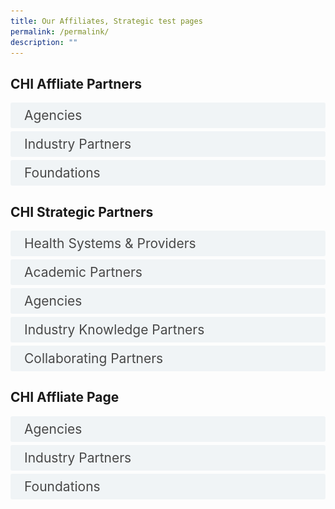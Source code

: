 ```yaml
---
title: Our Affiliates, Strategic test pages
permalink: /permalink/
description: ""
---
```

<style>
.button {
	background-color: white;
  cursor: pointer;
  padding: 5px 5px 5px 5px;
  width: 100%;
  border: none;
  text-align: left;
  outline: none;
  font-size: 20px;
  transition: 0.4s;
}

.active, .button:hover {
  background-color: #ccc; 
}

.panel {
  padding: 0 18px;
  display: none;
  background-color: white;
  overflow: hidden;
}
</style>

<style>

input {
	display: none;
}
label {
	display: block;
	padding: 8px 22px;
	margin: 0 0 5px 0;
	cursor: pointor;
	background: #F0F4F6;
	border-radius: 3px;
	width=100%;
	color: #484848;
	transition: ease .5s;
	font-size: 1.5em;
}

label:hover {
	background: #BD2D37;
	color: #FFF;
}

.accordion-content {
	/* background: #E2E5F6; */
	padding: 10px 0px 30px 30px;
	/* border: 1px solid #484848; */
	margin: 0 0 1px 0;
	border-radius: 3px;
}

input + label + .accordion-content {
	display: none;
}

input:checked + label + .accordion-content {
	display: none;
}

input:checked + label + .accordion-content {
	display: block;
}

</style>
<!-- End of accordion -->

<div class="container">



<h2 id="our-main-plans">CHI Affliate Partners</h2>
<div>
		<input id="title1" type="checkbox"><label for="title1">Agencies</label>
<div class="accordion-content">
<table class="table">
  <thead bgcolor="white">
    <tr>
      <th scope="col"><a href="https://www.alpshealthcare.com.sg/"><button class="button button1"><img alt="CHI" style="width:150px; height:180px; padding-top:8%;" src="/images/Logos/Affliates/alpsalps.svg"></button></a><br> </th>
      <th scope="col"><a href="https://www.gov.uk/world/organisations/british-high-commission-singapore"><button class="button button1"><img alt="CHI" style="width:150px; height:180px; padding-top:8%;" src="/images/Logos/Affliates/british%20high%20commisiom.svg"></button></a><br></th>
      <th scope="col"><a href="https://edbi.com/"><button class="button button1"><img alt="CHI" style="width:150px; height:180px; padding-top:8%;" src="/images/Logos/Affliates/edbiedbi.svg"></button></a><br></th>
    </tr>
  </thead>
  <tbody>
    <tr>
      <td scope="row"><a href="https://finlandabroad.fi/web/sgp/mission/-/asset_publisher/dqNr4C30tdPU/contactInfoOrganization/id/121688"><button class="button button1"><img alt="CHI" style="width:150px; height:180px; padding-top:8%;" src="/images/Logos/Affliates/finland.svg"></button></a><br>
      </td><td><a href="https://www.sg.emb-japan.go.jp/itprtop_en/index.html"><button class="button button1"><img alt="CHI" style="width:150px; height:180px; padding-top:8%;" src="/images/CHI%20Logo.png"></button></a><br></td>
      <td><a href="https://www.enterprise-ireland.com/en/"><button class="button button1"><img alt="CHI" style="width:150px; height:180px; padding-top:8%;" src="/images/Logos/Affliates/enterprise%20ireland.svg"></button></a><br></td>
    </tr>
     <tr><td scope="row"><a href="https://www.tradecommissioner.gc.ca/index.aspx?lang=eng"><button class="button button1"><img alt="CHI" style="width:150px; height:180px; padding-top:8%;" src="/images/Logos/Affliates/canada.svg"></button></a><br>
      </td><td><a href="https://www.invest-in-hessen.de/"><button class="button button1"><img alt="CHI" style="width:150px; height:180px; padding-top:8%;" src="/images/Logos/Affliates/hessen.svg"></button></a><br></td>
      <td><a href="https://netherlandsinnovation.nl/"><button class="button button1"><img alt="CHI" style="width:150px; height:180px; padding-top:8%;" src="/images/Logos/Affliates/netherlands.svg"></button></a><br></td>
    </tr>
	  <tr><td scope="row"><a href="https://www.jetro.go.jp/en/"><button class="button button1"><img alt="CHI" style="width:150px; height:180px; padding-top:8%;" src="/images/Logos/Affliates/jetrooo.svg"></button></a><br>
      </td><td><a href="https://www.sgc.org.sg/"><button class="button button1"><img alt="CHI" style="width:150px; height:180px; padding-top:8%;" src="/images/Logos/Affliates/singapore%20german.svg"></button></a><br></td>
 
 
    </tr>
  </tbody>
</table>
		

</div>
	</div>
<div>
	<input id="title3" type="checkbox"><label for="title3">Industry Partners </label>
	<div class="accordion-content">
		<table class="table">
  <thead bgcolor="white">
    <tr>
      <th scope="col"><a href="https://sg.alibabacloud.com/en"><button class="button button1"><img alt="CHI" style="width:150px; height:180px; padding-top:8%;" src="/images/Logos/Affliates/alibaba%20cloud.svg"></button></a><br> </th>
      <th scope="col"><a href="https://asme.org.sg/"><button class="button button1"><img alt="CHI" style="width:150px; height:180px; padding-top:8%;" src="/images/Logos/Affliates/asmeasme.svg"></button></a><br></th>
      <th scope="col"><a href="https://apacmed.org/"><button class="button button1"><img alt="CHI" style="width:150px; height:180px; padding-top:8%;" src="/images/Logos/Affliates/apacmed.svg"></button></a><br></th>
    </tr>
  </thead>
  <tbody>
   </tbody><tbody>
    <tr>
      <td scope="row"><a href="https://aws.amazon.com/"><button class="button button1"><img alt="CHI" style="width:150px; height:180px; padding-top:8%;" src="/images/Logos/Affliates/awsamazonwebservice.svg"></button></a><br>
      </td><td><a href="https://aws.amazon.com/activate/"><button class="button button1"><img alt="CHI" style="width:150px; height:180px; padding-top:8%;" src="/images/Logos/Affliates/awsactivate.svg"></button></a><br></td>
      <td><a href="https://www.co11ab.sg/"><button class="button button1"><img alt="CHI" style="width:150px; height:180px; padding-top:8%;" src="/images/Logos/Affliates/collab.svg"></button></a><br></td>
    </tr>
   </tbody><tbody>
    <tr>
      <td scope="row"><a href="https://eurocham.org.sg/"><button class="button button1"><img alt="CHI" style="width:150px; height:180px; padding-top:8%;" src="/images/Logos/Affliates/eurocharm.svg"></button></a><br>
      </td><td><a href="https://www.genglobal.org/singapore"><button class="button button1"><img alt="CHI" style="width:150px; height:180px; padding-top:8%;" src="/images/Logos/Affliates/gen_singapore.svg"></button></a><br></td>
      <td><a href="https://kilsaglobal.com/"><button class="button button1"><img alt="CHI" style="width:150px; height:180px; padding-top:8%;" src="/images/Logos/Affliates/kilsaa.svg"></button></a><br></td>
    </tr>
		</tbody><tbody>
    <tr>
      <td scope="row"><a href="https://www.healthtec.sg/"><button class="button button1"><img alt="CHI" style="width:150px; height:180px; padding-top:8%;" src="/images/Logos/Affliates/healthtec.svg"></button></a><br>
      </td><td><a href="https://www.hello-tomorrow-apac.org/"><button class="button button1"><img alt="CHI" style="width:150px; height:180px; padding-top:8%;" src="/images/Logos/Affliates/hellotmr.svg"></button></a><br></td>
      <td><a href="https://www.innovasjonnorge.no/"><button class="button button1"><img alt="CHI" style="width:150px; height:180px; padding-top:8%;" src="/images/Logos/Affliates/innovation%20norway.svg"></button></a><br></td>
    </tr>
		</tbody><tbody>
    <tr>
      <td scope="row"><a href="https://www.ipi-singapore.org/"><button class="button button1"><img alt="CHI" style="width:150px; height:180px; padding-top:8%;" src="/images/Logos/Affliates/ipisingapore.svg"></button></a><br>
      </td><td><a href="https://www.italchamber.org.sg/"><button class="button button1"><img alt="CHI" style="width:150px; height:180px; padding-top:8%;" src="/images/Logos/Affliates/iccs%20singapore.svg"></button></a><br></td>
      <td><a href="https://www.hkstp.org/"><button class="button button1"><img alt="CHI" style="width:150px; height:180px; padding-top:8%;" src="/images/Logos/Affliates/hkstpp.svg"></button></a><br></td>
    </tr>
		</tbody><tbody>
    <tr>
      <td scope="row"><a href="https://www.questventures.com/"><button class="button button1"><img alt="CHI" style="width:150px; height:180px; padding-top:8%;" src="/images/Logos/Affliates/questventures.svg"></button></a><br>
      </td><td><a href="https://medtechactuator.com/"><button class="button button1"><img alt="CHI" style="width:150px; height:180px; padding-top:8%;" src="/images/Logos/Affliates/medtech.svg"></button></a><br></td>
      <td><a href="https://medtechinnovator.org/asia-pacific/"><button class="button button1"><img alt="CHI" style="width:150px; height:180px; padding-top:8%;" src="/images/Logos/Affliates/medtech-innovators.svg"></button></a><br></td>
    </tr>
		</tbody><tbody>
    <tr>
      <td scope="row"><a href="https://www.nanrise.sg/"><button class="button button1"><img alt="CHI" style="width:150px; height:180px; padding-top:8%;" src="/images/Logos/Affliates/nanrise.svg"></button></a><br>
      </td><td><a href="https://www.nordicinnovationhouse.com/"><button class="button button1"><img alt="CHI" style="width:150px; height:180px; padding-top:8%;" src="/images/Logos/Affliates/nordic.svg"></button></a><br></td>
      <td><a href="https://www.plugandplaytechcenter.com/"><button class="button button1"><img alt="CHI" style="width:150px; height:180px; padding-top:8%;" src="/images/Logos/Affliates/plugandplay.svg"></button></a><br></td>
    </tr>
		</tbody><tbody>
    <tr>
      <td scope="row"><a href="https://www.sginnovate.com/"><button class="button button1"><img alt="CHI" style="width:150px; height:180px; padding-top:8%;" src="/images/Logos/Affliates/sginnovate.svg"></button></a><br>
      </td><td><a href="https://smartlab.expert/"><button class="button button1"><img alt="CHI" style="width:150px; height:180px; padding-top:8%;" src="/images/Logos/Affliates/smartlab.svg"></button></a><br></td>
      <td><a href="https://www.startupreseau.com/"><button class="button button1"><img alt="CHI" style="width:150px; height:180px; padding-top:8%;" src="/images/Logos/Affliates/startup.svg"></button></a><br></td>
    </tr>
			</tbody><tbody>
    <tr>
      <td scope="row"><a href="https://www.tembusutech.com.sg/"><button class="button button1"><img alt="CHI" style="width:150px; height:180px; padding-top:8%;" src="/images/Logos/Affliates/tembusu.svg"></button></a><br>
      </td><td><a href="https://tla.com.sg/"><button class="button button1"><img alt="CHI" style="width:150px; height:180px; padding-top:8%;" src="/images/Logos/Affliates/temasek%20life%20science.svg"></button></a><br></td>
      <td><a href="https://www.ventureblick.com"><button class="button button1"><img alt="CHI" style="width:150px; height:180px; padding-top:8%;" src="/images/Logos/Affliates/venture.svg"></button></a><br></td>
    </tr>
		  <tr>
      <td scope="row"><a href="https://www.vertexventures.sg/"><button class="button button1"><img alt="CHI" style="width:150px; height:180px; padding-top:8%;" src="/images/Logos/Affliates/vertex.svg"></button></a><br>
      </td><td><a href="http://wavemaker.vc/"><button class="button button1"><img alt="CHI" style="width:150px; height:180px; padding-top:8%;" src="/images/Logos/Affliates/wavemaker.svg"></button></a><br></td>
     
    </tr>
  </tbody>
</table>
		

</div></div>
<div>
	<input id="title4" type="checkbox"><label for="title4">Foundations</label>
	<div class="accordion-content">
	<table class="table">
  <thead bgcolor="white">
    <tr>
      <th scope="col"><a href="https://www.sif.org.sg/"><button class="button button1"><img alt="CHI" style="width:150px; height:180px; padding-top:8%;" src="/images/Logos/Affliates/singapore%20international.svg"></button></a><br> </th>
      <th scope="col"><a href="https://www.temasekfoundation.org.sg/"><button class="button button1"><img alt="CHI" style="width:150px; height:180px; padding-top:8%;" src="/images/Logos/Affliates/temasek.svg"></button></a><br></th>
		      <th scope="col"><a href="https://www.enterprisesg.gov.sg/"></a><br></th>
     

  </tr></thead>
 
</table>
		

</div>
	</div>
</div>

<style>

input {
	display: none;
}
label {
	display: block;
	padding: 8px 22px;
	margin: 0 0 5px 0;
	cursor: pointor;
	background: #F0F4F6;
	border-radius: 3px;
	width=100%;
	color: #484848;
	transition: ease .5s;
	font-size: 1.5em;
}

label:hover {
	background: #BD2D37;
	color: #FFF;
}

.accordion-content {
	/* background: #E2E5F6; */
	padding: 10px 0px 30px 30px;
	/* border: 1px solid #484848; */
	margin: 0 0 1px 0;
	border-radius: 3px;
}

input + label + .accordion-content {
	display: none;
}


input:checked + label + .accordion-content {
	display: none;
}

input:checked + label + .accordion-content {
	display: block;
}


</style>
<!-- End of accordion -->

<div class="container">



<h2 id="our-main-plans">CHI Strategic Partners </h2>
<div>
		<input id="title1" type="checkbox"><label for="title1">Health Systems &amp; Providers</label>
<div class="accordion-content">
		<p>
</p><div class="row">
<div class="col"> 
<a href="https://www.aic.sg/"><img alt="AIC" style="width:150px; height:180px; padding-top:8%;" src="/images/Logos/Strategic%20Partners/aicaic.svg"></a><br>
	<div class="header"><b>Agency for Integrated Care</b></div><br>
	<div class="para">

</div>
<br>

</div>
	<div class="col"> 
<a href="https://www.awwa.org.sg/"><img alt="CHI Living Lab" style="width:150px; height:180px; padding-top:8%;" src="/images/Logos/Comm%20Parnter/awwaawwa.svg"></a><br>
		<div class="header"><b>AWWA <br></b></div><br>
		<div class="para">
</div>
<br>

</div>
	<div class="col"> 
<a href="https://www.carecorner.org.sg/"><img alt="CHI" style="width:150px; height:180px; padding-top:8%;" src="/images/Logos/Comm%20Parnter/care%20corner.svg"></a><br>
	<div class="header"><b>Care Corner </b></div><br>
	<div class="para">

</div>
<br></div></div>


<div class="row">
<div class="col"> 
<a href="https://www.doverpark.org.sg/"><img alt="CHI" style="width:150px; height:180px; padding-top:8%;" src="/images/Logos/Comm%20Parnter/dover%20park%20logo.svg"></a><br>
	<div class="header"><b>Dover Park Hospice
</b></div><br>
	<div class="para"> 
</div>
<br>

</div>
	<div class="col"> 
<a href="https://www.imperial.nhs.uk/"><img alt="CHI" style="width:150px; height:180px; padding-top:8%;" src="/images/Logos/International/nh%20trust.svg"></a><br>
	<div class="header"><b>Imperial College Healthcare NHS Trust, United Kingdom
</b></div><br>
	<div class="para">
</div>
<br>

</div>
	<div class="col"> 
<a href="https://www.kwsh.org.sg/en/"><img alt="CHI" style="width:150px; height:180px; padding-top:8%;" src="/images/Logos/Comm%20Parnter/kwshhospital.svg"></a><br>
	<div class="header"><b>Kwong Wai Shiu Hospital</b></div><br>
	<div class="para">
</div>
<br></div></div>

<div class="row">
<div class="col"> 
<a href="https://mws.sg/"><img alt="CHI" style="width:150px; height:180px; padding-top:8%;" src="/images/Logos/Comm%20Parnter/methodist%20welfare%20services.svg"></a><br>
	<div class="header"><b>Methodist Welfare Services</b></div><br>
	<div class="para">

</div>
<br>

</div>
	<div class="col"> 
<a href="https://corp.nhg.com.sg/"><img alt="CHI" style="width:150px; height:180px; padding-top:8%;" src="/images/Logos/Healthcare/nhgroup.svg"></a><br>
	<div class="header"><b>National Healthcare Group</b></div><br>
	<div class="para">
</div>
<br>
</div>
	<div class="col"> 
<a href="https://www.nuhs.edu.sg/"><img alt="CHI" style="width:150px; height:180px; padding-top:8%;" src="/images/Logos/Healthcare/nuhsgroup.svg"></a><br>
	<div class="header"><b>National University Health System</b></div><br>
	<div class="para">
</div>
<br>
<br></div></div>
<div class="row">
<div class="col"> 
<a href="https://www.northerncarealliance.nhs.uk/"><img alt="CHI" style="width:150px; height:180px; padding-top:8%;" src="/images/Logos/International/nhs%20nca%20logo.svg"></a><br>
	<div class="header"><b>Northern Care Alliance (NCA)</b></div><br>
	<div class="para">
</div>
<br>

</div>
	<div class="col"> 
<a href="https://ntuchealth.sg/about-us"><img alt="CHI" style="width:150px; height:180px; padding-top:8%;" src="/images/Logos/Comm%20Parnter/ntuc%20health.svg"></a><br>
	<div class="header"><b>NTUC Health</b></div><br>
	<div class="para">
</div>
<br>
		
</div>
	<div class="col"> 
<a href=""><img alt="CHI" style="width:150px; height:180px; padding-top:8%;" src="/images/Logos/International/qultrum.svg"></a><br>
	<div class="header"><b>Qulturum</b></div><br>
	<div class="para">
</div>
		
<br></div></div>
<div class="row">
<div class="col"> 
<a href="https://www.renci.org.sg/"><img alt="CHI" style="width:150px; height:180px; padding-top:8%;" src="/images/Logos/Comm%20Parnter/ren%20ci.svg"></a><br>
	<div class="header"><b>Ren Ci (仁慈)</b></div><br>
	<div class="para">
</div>
<br>

</div>
	<div class="col"> 
<a href="https://english.riberasalud.com/"><img alt="CHI" style="width:150px; height:180px; padding-top:8%;" src="/images/Logos/International/logo%20rs.svg"></a><br>
	<div class="header"><b>Ribera Salud Group, Spain</b></div><br>
	<div class="para">
</div>
<br>
</div>
	<div class="col"> 
<a href="https://www.singhealth.com.sg/"><img alt="CHI" style="width:150px; height:180px; padding-top:8%;" src="/images/Logos/Healthcare/singhealth.svg"></a><br>
	<div class="header"><b>Singapore Health Services</b></div><br>
	<div class="para">
</div>
<br>
<br></div></div>
<div class="row">
<div class="col"> 
<a href="https://www.slec.org.sg/"><img alt="CHI Living Lab" style="width:150px; height:180px; padding-top:8%;" src="/images/Logos/Comm%20Parnter/stlukes.svg"></a><br>
	<div class="header"><b>St Luke's ElderCare</b></div><br>
	<div class="para">
</div>
<br>

</div>
	<div class="col"> 
<a href="https://www.thkms.org.sg/"><img alt="CHI" style="width:150px; height:180px; padding-top:8%;" src="/images/Logos/Comm%20Parnter/thkchinese.svg"></a><br>
	<div class="header"><b>Thye Hua Kwan Moral Society</b></div><br>
	<div class="para">
</div>
<br>
</div>
	<div class="col"> 
<a href="https://www.touch.org.sg/"><img alt="CHI" style="width:150px; height:180px; padding-top:8%;" src="/images/Logos/Comm%20Parnter/touchcomm.svg"></a><br>
	<div class="header"><b>TOUCH Community Services</b></div><br>
	<div class="para">
</div>
<br>
<br></div></div>
<div class="row">
<div class="col"> 
<a href="https://tsaofoundation.org/"><img alt="CHI" style="width:150px; height:180px; padding-top:8%;" src="/images/Logos/Comm%20Parnter/tsao%20foundation.svg"></a><br>
	<div class="header"><b>Tsao Foundation</b></div><br>
	<div class="para">
</div>
<br>

</div>
	<div class="col"> 
<a href="https://mahidol.ac.th/"><img alt="CHI" style="width:150px; height:180px; padding-top:8%;" src="/images/Logos/International/r2routine.svg"></a><br>
	<div class="header"><b>Routine to Research (R2R) Unit, Faculty of Medicine Siriraj Hospital, Mahidol University, Thailand </b></div><br>
	<div class="para">
</div>
<br>
<br>

</div>
	<div class="col"> 
	<div class="header"><b></b></div><br>
	<div class="para">
</div>
<br>
		

</div></div>
		<p></p>
	</div>
	<input id="title3" type="checkbox"><label for="title3">Academic Partners</label>
	<div class="accordion-content">
		<p>
</p><div class="row">
<div class="col"> 
<a href="https://www.ntu.edu.sg/medicine"><img alt="CHI" style="width:150px; height:180px; padding-top:8%;" src="/images/Logos/Academic/lkc%20logo.svg"></a><br>
	<div class="header"><b>Lee Kong Chian School of Medicine</b></div><br>
	<div class="para">

</div>
<br>

</div>
	<div class="col"> 
<a href="https://www.ntuclearninghub.com/healthcare-academy"><img alt="CHI" style="width:150px; height:180px; padding-top:8%;" src="/images/Logos/Strategic%20Partners/healthcare%20academy.svg"></a><br>
		<div class="header"><b>Healthcare Academy <br></b></div><br>
		<div class="para">
</div>
<br>

</div>
	<div class="col"> 
<a href="https://www.ial.edu.sg/"><img alt="CHI" style="width:150px; height:180px; padding-top:8%;" src="/images/Logos/Strategic%20Partners/ial_suss.svg"></a><br>
	<div class="header"><b>Institute for Adult Learning</b></div><br>
	<div class="para">
</div>
<br>
<br></div></div>
<div class="row">
<div class="col"> 
<a href="https://www.nyp.edu.sg/"><img alt="CHI Living Lab" style="width:150px; height:180px; padding-top:8%;" src="/images/Logos/Academic/nanyang%20poly.svg"></a><br>
	<div class="header"><b>Nanyang Polytechnic </b></div><br>
	<div class="para">
</div>
<br>

</div>
	<div class="col"> 
<a href="https://www.singaporetech.edu.sg/"><img alt="CHI" style="width:150px; height:180px; padding-top:8%;" src="/images/Logos/Academic/singapore%20it.svg"></a><br>
	<div class="header"><b>Singapore Institute of Technology  </b></div><br>
	<div class="para">
</div>
<br>
<br>

</div>
	<div class="col"> 
	<div class="header"><b></b></div><br>
	<div class="para">
</div>
<br>
		




<br>
</div></div><p></p>
	</div>
	<input id="title4" type="checkbox"><label for="title4">Agencies</label>
	<div class="accordion-content">
		<p><br>
</p><div class="row">
<div class="col"> 
<a href="https://designsingapore.org/"><img alt="CHI Living Lab" style="width:150px; height:180px; padding-top:8%;" src="/images/Logos/Strategic%20Partners/designsg.svg"></a><br>
	<div class="header"><b>Design Singapore Council</b></div><br>
	<div class="para">

</div>
<br>

</div>
	<div class="col"> 
<a href="https://www.enterprisesg.gov.sg/"><img alt="CHI" src="/images/Logos/Strategic%20Partners/enterprise%20singapore.svg"></a><br>
		<div class="header"><b>Enterprise Singapore <br></b></div><br>
		<div class="para"> 
</div>
<br>

</div>
	<div class="col"> 
<a href="https://www.ihis.com.sg/"><img alt="CHI" src="/images/Logos/Strategic%20Partners/ihis%20healthcare.svg"></a><br>
	<div class="header"><b>Integrated Health Information Systems</b></div><br>
	<div class="para">
</div>
<br></div></div>


<div class="row">
<div class="col"> 
<a href="https://www.a-star.edu.sg/sb/"><img alt="CHI" style="width:150px; height:180px; padding-top:8%;" src="/images/Logos/Strategic%20Partners/singapore%20biodesign.svg"></a><br>
	<div class="header"><b>Singapore Biodesign</b></div><br>
	<div class="para">
</div>
<br>

</div>
	<div class="col"> 
<a href="https://www.sthealthcare.com.sg/"><img alt="CHI" style="width:150px; height:180px; padding-top:8%;" src="/images/Logos/Industry%20Knowledge/st%20healthcare.svg"></a><br>
	<div class="header"><b>ST Healthcare</b></div><br>
	<div class="para">
</div>
<br>

</div>
	<div class="col"> 
<a href="https://www.wsg.gov.sg/"><img alt="CHI" style="width:150px; height:180px; padding-top:8%;" src="/images/Logos/Strategic%20Partners/workforce%20singapore.svg"></a><br>
	<div class="header"><b>Workforce Singapore</b></div><br>
	<div class="para">
</div>
</div></div><p></p>
	</div>
	<input id="title5" type="checkbox"><label for="title5">Industry Knowledge Partners</label>
	<div class="accordion-content">
		<p><br>
</p><div class="row">
<div class="col"> 
<a href="https://www.a-star.edu.sg/enterprise/innovation-platforms/a-startcentral/"><img style="width:150px; height:180px; padding-top:8%;" alt="CHI" src="/images/Logos/Strategic%20Partners/accelerate.svg"></a><br>
	<div class="header"><b>A*START Central</b></div><br>
	<div class="para">

</div>
<br>

</div>
	<div class="col"> 
<a href="https://www.jnj.com/"><img alt="CHI" style="width:150px; height:180px; padding-top:8%;" src="/images/Logos/Industry%20Knowledge/johnson.svg"></a><br>
		<div class="header"><b>Johnson &amp; Johnson <br></b></div><br>
		<div class="para">
</div>
<br>

</div>
	<div class="col"> 
<a href="https://sg.nec.com/"><img alt="CHI Living Lab" style="width:150px; height:180px; padding-top:8%;" src="/images/Logos/Industry%20Knowledge/necnecnec.svg"></a><br>
	<div class="header"><b>NEC Asia Pacific
</b></div><br>
	<div class="para">

</div>
<br></div></div>


<div class="row">
<div class="col"> 
<a href="https://www.philips.com.sg/"><img style="width:150px; height:180px; padding-top:8%;" alt="CHI" src="/images/Logos/Industry%20Knowledge/philips.svg"></a><br>
	<div class="header"><b>Philips Electronics Singapore</b></div><br>
	<div class="para"> 
</div>
<br>

</div>
	<div class="col"> 
<a href="https://www.pwc.com/sg/en/industries/healthcare.html"><img style="width:150px; height:180px; padding-top:8%;" alt="CHI" src="/images/Logos/Industry%20Knowledge/pwcpwcpwc.svg"></a><br>
	<div class="header"><b>PricewaterhouseCoopers Consulting (Singapore)</b></div><br>
	<div class="para">
</div>
<br>

</div>
	<div class="col"> 
<a href="https://www.workplace.com/"><img style="width:150px; height:180px; padding-top:8%;" alt="CHI" src="/images/Logos/Industry%20Knowledge/workplace.svg"></a><br>
	<div class="header"><b>Workplace by Facebook</b></div><br>
	<div class="para">
</div>

</div></div><p></p>
	</div>
	<input id="title7" type="checkbox"><label for="title7">Collaborating Partners</label>
	<div class="accordion-content">
		<p>
</p><div class="row">
<div class="col"> 
<a href="https://www.ttsh.com.sg/Healthcare-Professionals/Training-Workshops/Training-Courses/CAPE/Pages/default.aspx"><img alt="CHI Living Lab" style="width:150px; height:180px; padding-top:8%;" src="/images/Logos/Collab%20centre/capelogo.svg"></a><br>
<div class="header"><b>Centre for Allied Health and Pharmacy Excellence (CAPE)</b></div><br>
<div class="para">

</div>
<br>

</div>
	<div class="col"> 
<a href="https://www.ttsh.com.sg/Healthcare-Professionals/Training-Workshops/Training-Courses/Pages/Centre-for-Asian-Nursing-Studies-CANS.aspx#:~:text=Here%20at%20CANS%2C%20we%20empower,%2C%20infectious%20diseases%2C%20and%20frailty."><img alt="CHI" style="width:150px; height:180px; padding-top:8%;" src="/images/Logos/Collab%20centre/canslogo.svg"></a><br>
		<div class="header"><b>Centre for Asian Nursing Studies (CANS) <br></b></div><br>
		<div class="para">
</div>
<br>

</div>
	<div class="col"> 
<a href="https://www.ttsh.com.sg/Community-Health/for-Central-Health-Partners/learning-and-training/Pages/Centre-for-Health-Activation.aspx#:~:text=Centre%20for%20Health%20Activation%20(CHA)%20is%20a%20dedicated%20space%20to,grants%20application%20and%20platforms%20for"><img alt="CHI" style="width:150px; height:180px; padding-top:8%;" src="/images/Logos/Collab%20centre/centreforhealthcareactivation.svg"></a><br>
	<div class="header"><b>Centre for Health Activation (CHA)
</b></div><br>
	<div class="para">

</div>
<br></div></div>


<div class="row">
<div class="col"> 
<a href="https://corp.nhg.com.sg/CMTI/Pages/default.aspx"><img alt="CHI" style="width:150px; height:180px; padding-top:8%;" src="/images/Logos/Collab%20centre/cmticmti.svg"></a><br>
	<div class="header"><b>Centre for Medical Technologies &amp; Innovations (CMTi)</b></div><br>
	<div class="para">

</div>
<br>

</div>
	<div class="col"> 
<a href="https://www.linkedin.com/in/flying-chi-45450020a/?originalSubdomain=sg"><img alt="CHI" style="width:150px; height:180px; padding-top:8%;" src="/images/Logos/Collab%20centre/flying.svg"></a><br>
	<div class="header"><b>FLYING</b></div><br>
	<div class="para">
</div>
<br>
</div>
<div class="col"> 
<a href="https://www.ntu.edu.sg/alive"><img alt="CHI" style="width:150px; height:180px; padding-top:8%;" src="/images/Logos/Collab%20centre/alivegames.svg"></a><br>
	<div class="header"><b>gAmes for heaLth InnovAtions cEntre (ALIVE)</b></div><br>
	<div class="para">
</div><br>
</div></div></div></div></div>

<style>

input {
	display: none;
}
label {
	display: block;
	padding: 8px 22px;
	margin: 0 0 5px 0;
	cursor: pointor;
	background: #F0F4F6;
	border-radius: 3px;
	width=100%;
	color: #484848;
	transition: ease .5s;
	font-size: 1.5em;
}

label:hover {
	background: #BD2D37;
	color: #FFF;
}

.accordion-content {
	/* background: #E2E5F6; */
	padding: 10px 0px 30px 30px;
	/* border: 1px solid #484848; */
	margin: 0 0 1px 0;
	border-radius: 3px;
}

input + label + .accordion-content {
	display: none;
}


input:checked + label + .accordion-content {
	display: none;
}

input:checked + label + .accordion-content {
	display: block;
}


</style>
<!-- End of accordion -->

<div class="container">



<h2 id="our-main-plans">CHI Affliate Page</h2>
<div>
		<input id="title1" type="checkbox"><label for="title1">Agencies</label>
<div class="accordion-content">
		<p>
</p><div class="row">
<div class="col"> 
<a href="https://www.alpshealthcare.com.sg/"><img alt="AIC" style="width:150px; height:180px; padding-top:8%;" src="/images/Logos/Affliates/alpsalps.svg"></a><br>
	<div class="header"><b>ALPS </b></div><br>
	<div class="para">

</div>
<br>

</div>
	<div class="col"> 
<a href="https://www.gov.uk/world/organisations/british-high-commission-singapore"><img alt="CHI Living Lab" style="width:150px; height:180px; padding-top:8%;" src="/images/Logos/Affliates/british%20high%20commisiom.svg"></a><br>
		<div class="header"><b>British High Commission Singapore  <br></b></div><br>
		<div class="para">
</div>
<br>

</div>
	<div class="col"> 
<a href="https://edbi.com/"><img alt="CHI" style="width:150px; height:180px; padding-top:8%;" src="/images/Logos/Affliates/edbiedbi.svg"></a><br>
	<div class="header"><b>EDBI </b></div><br>
	<div class="para">
</div>
<br></div></div>


<div class="row">
<div class="col"> 
<a href="https://finlandabroad.fi/web/sgp/mission/-/asset_publisher/dqNr4C30tdPU/contactInfoOrganization/id/121688"><img alt="CHI" style="width:150px; height:180px; padding-top:8%;" src="/images/Logos/Affliates/finland.svg"></a><br>
	<div class="header"><b>Embassy of Finland, Singapore 
</b></div><br>
	<div class="para">
</div>
<br>

</div>
	<div class="col"> 
<a href="https://www.sg.emb-japan.go.jp/itprtop_en/index.html"><img alt="CHI" style="width:150px; height:180px; padding-top:8%;" src="/images/CHI%20Logo.png"></a><br>
	<div class="header"><b>Embassy of Japan, Singapore 
</b></div><br>
	<div class="para">
</div>
<br>

</div>
	<div class="col"> 
<a href="https://www.enterprise-ireland.com/en/"><img alt="CHI" style="width:150px; height:180px; padding-top:8%;" src="/images/Logos/Affliates/enterprise%20ireland.svg"></a><br>
	<div class="header"><b>Enterprise Ireland </b></div><br>
	<div class="para">
</div>
<br></div></div>

<div class="row">
<div class="col"> 
<a href="https://www.tradecommissioner.gc.ca/index.aspx?lang=eng"><img alt="CHI" style="width:150px; height:180px; padding-top:8%;" src="/images/Logos/Affliates/canada.svg"></a><br>
	<div class="header"><b>Government of Canada, Trade Commissioner Service </b></div><br>
	<div class="para">
</div>
<br>

</div>
	<div class="col"> 
<a href="https://www.invest-in-hessen.de/"><img alt="CHI" style="width:150px; height:180px; padding-top:8%;" src="/images/Logos/Affliates/hessen.svg"></a><br>
	<div class="header"><b>Hessen Economic Development </b></div><br>
	<div class="para">
</div>
<br>
</div>
	<div class="col"> 
<a href="https://netherlandsinnovation.nl/"><img alt="CHI" style="width:150px; height:180px; padding-top:8%;" src="/images/Logos/Affliates/netherlands.svg"></a><br>
	<div class="header"><b>Netherlands Innovation Network</b></div><br>
	<div class="para">
</div>
<br>
<br></div></div>
<div class="row">
<div class="col"> 
<a href="https://www.jetro.go.jp/en/"><img alt="CHI" style="width:150px; height:180px; padding-top:8%;" src="/images/Logos/Affliates/jetrooo.svg"></a><br>
	<div class="header"><b>Japan External Trade Organization (JETRO) </b></div><br>
	<div class="para">
</div>
<br>

</div>
	<div class="col"> 
<a href="https://www.sgc.org.sg/"><img alt="CHI" style="width:150px; height:180px; padding-top:8%;" src="/images/Logos/Affliates/singapore%20german.svg"></a><br>
	<div class="header"><b>Singapore-German Chamber of Industry and Commerce </b></div><br>
	<div class="para">
</div>
<br>
<br>

</div>
	<div class="col"> 
	<div class="header"><b></b></div><br>
	<div class="para">
</div>
<br>
		
		
		
		
		
		
</div></div>
		<p></p>
	</div>
	<input id="title2" type="checkbox"><label for="title2">Industry Partners</label>
<div class="accordion-content">
		<p>
</p><div class="row">
<div class="col"> 
<a href="https://sg.alibabacloud.com/en"><img alt="AIC" style="width:150px; height:180px; padding-top:8%;" src="/images/Logos/Affliates/alibaba%20cloud.svg"></a><br>
	<div class="header"><b>Alibaba Cloud </b></div><br>
	<div class="para">

</div>
<br>

</div>
	<div class="col"> 
<a href="https://asme.org.sg/"><img alt="CHI Living Lab" style="width:150px; height:180px; padding-top:8%;" src="/images/Logos/Affliates/asmeasme.svg"></a><br>
		<div class="header"><b>Association of Small &amp; Medium Enterprises (ASME)   <br></b></div><br>
		<div class="para">
</div>
<br>

</div>
	<div class="col"> 
<a href="https://apacmed.org/"><img alt="CHI" style="width:150px; height:180px; padding-top:8%;" src="/images/Logos/Affliates/apacmed.svg"></a><br>
	<div class="header"><b>Asia Pacific Medical Technology Association (APACMed) </b></div><br>
	<div class="para">
</div>
<br></div></div>


<div class="row">
<div class="col"> 
<a href="https://aws.amazon.com/"><img alt="CHI" style="width:150px; height:180px; padding-top:8%;" src="/images/Logos/Affliates/awsamazonwebservice.svg"></a><br>
	<div class="header"><b>AWS
</b></div><br>
	<div class="para">
</div>
<br>

</div>
	<div class="col"> 
<a href="https://aws.amazon.com/activate/"><img alt="CHI" style="width:150px; height:180px; padding-top:8%;" src="/images/Logos/Affliates/awsactivate.svg"></a><br>
	<div class="header"><b>AWS Activate
</b></div><br>
	<div class="para">
</div>
<br>

</div>
	<div class="col"> 
<a href="https://www.co11ab.sg/"><img alt="CHI" style="width:150px; height:180px; padding-top:8%;" src="/images/Logos/Affliates/collab.svg"></a><br>
	<div class="header"><b>Co11ab Novena  </b></div><br>
	<div class="para">
</div>
<br></div></div>

<div class="row">
<div class="col"> 
<a href="https://eurocham.org.sg/"><img alt="CHI" style="width:150px; height:180px; padding-top:8%;" src="/images/Logos/Affliates/eurocharm.svg"></a><br>
	<div class="header"><b>The European Chamber of Commerce (EuroCham) </b></div><br>
	<div class="para">
</div>
<br>

</div>
	<div class="col"> 
<a href="https://www.genglobal.org/singapore"><img alt="CHI" style="width:150px; height:180px; padding-top:8%;" src="/images/Logos/Affliates/gen_singapore.svg"></a><br>
	<div class="header"><b>Gen Singapore  </b></div><br>
	<div class="para">
</div>
<br>
</div>
	<div class="col"> 
<a href="https://kilsaglobal.com/"><img alt="CHI" style="width:150px; height:180px; padding-top:8%;" src="/images/Logos/Affliates/kilsaa.svg"></a><br>
	<div class="header"><b>KiLSA Global </b></div><br>
	<div class="para">

</div>
<br>
<br></div></div>
<div class="row">
<div class="col"> 
<a href="https://www.healthtec.sg/"><img alt="CHI" style="width:150px; height:180px; padding-top:8%;" src="/images/Logos/Affliates/healthtec.svg"></a><br>
	<div class="header"><b>The Singapore Health Technologies Consortium (HealthTEC.SG)  </b></div><br>
	<div class="para">
</div>
<br>

</div>
	<div class="col"> 
<a href="https://www.hello-tomorrow-apac.org/"><img alt="CHI" style="width:150px; height:180px; padding-top:8%;" src="/images/Logos/Affliates/hellotmr.svg"></a><br>
	<div class="header"><b>Hello Tomorrow Asia Pacific  </b></div><br>
	<div class="para">
</div>
<br>
		
</div>
	<div class="col"> 
<a href="https://www.innovasjonnorge.no/"><img alt="CHI" style="width:150px; height:180px; padding-top:8%;" src="/images/Logos/Affliates/innovation%20norway.svg"></a><br>
	<div class="header"><b>Innovation Norway </b></div><br>
	<div class="para">
</div>
		
<br></div></div>
<div class="row">
<div class="col"> 
<a href="https://www.ipi-singapore.org/"><img alt="CHI" style="width:150px; height:180px; padding-top:8%;" src="/images/Logos/Affliates/ipisingapore.svg"></a><br>
	<div class="header"><b>Innovation Partner for Impact (IPI)</b></div><br>
	<div class="para">

</div>
<br>

</div>
	<div class="col"> 
<a href="https://www.italchamber.org.sg/"><img alt="CHI" style="width:150px; height:180px; padding-top:8%;" src="/images/Logos/Affliates/iccs%20singapore.svg"></a><br>
	<div class="header"><b>Italian Chamber of Commerce </b></div><br>
	<div class="para">
</div>
<br>
</div>
	<div class="col"> 
<a href="https://www.hkstp.org/"><img alt="CHI" style="width:150px; height:180px; padding-top:8%;" src="/images/Logos/Affliates/hkstpp.svg"></a><br>
	<div class="header"><b>Hong Kong Science &amp; Technology Parks Corporation (HKSTP)</b></div><br>
	<div class="para">
</div>
<br>
<br></div></div>
<div class="row">
<div class="col"> 
<a href="https://www.questventures.com/"><img alt="CHI" style="width:150px; height:180px; padding-top:8%;" src="/images/Logos/Affliates/questventures.svg"></a><br>
	<div class="header"><b>Quest Ventures </b></div><br>
	<div class="para">
</div>
<br>

</div>
	<div class="col"> 
<a href="https://medtechactuator.com/"><img alt="CHI" style="width:150px; height:180px; padding-top:8%;" src="/images/Logos/Affliates/medtech.svg"></a><br>
	<div class="header"><b>MedTech Actuator </b></div><br>
	<div class="para">
</div>
<br>
</div>
	<div class="col"> 
<a href="https://medtechinnovator.org/asia-pacific/"><img alt="CHI" style="width:150px; height:180px; padding-top:8%;" src="/images/Logos/Affliates/medtech-innovators.svg"></a><br>
	<div class="header"><b>MedTech Innovation Asia Pacific </b></div><br>
	<div class="para">
</div>
<br>
<br></div></div>	
<div class="row">
<div class="col"> 
<a href="https://www.nanrise.sg/"><img alt="CHI" style="width:150px; height:180px; padding-top:8%;" src="/images/Logos/Affliates/nanrise.svg"></a><br>
	<div class="header"><b>NanRise </b></div><br>
	<div class="para">
</div>
<br>

</div>
	<div class="col"> 
<a href="https://www.nordicinnovationhouse.com/"><img alt="CHI" style="width:150px; height:180px; padding-top:8%;" src="/images/Logos/Affliates/nordic.svg"></a><br>
	<div class="header"><b>Nordic Innovation House Singapore </b></div><br>
	<div class="para">
</div>
<br>
</div>
	<div class="col"> 
<a href="https://www.plugandplaytechcenter.com/"><img alt="CHI" style="width:150px; height:180px; padding-top:8%;" src="/images/Logos/Affliates/plugandplay.svg"></a><br>
	<div class="header"><b>Plug and Play APAC</b></div><br>
	<div class="para">
</div>
<br>
<br></div></div>	
<div class="row">
<div class="col"> 
<a href="https://www.sginnovate.com/"><img alt="CHI" style="width:150px; height:180px; padding-top:8%;" src="/images/Logos/Affliates/sginnovate.svg"></a><br>
	<div class="header"><b>SGInnovate </b></div><br>
	<div class="para">
</div>
<br>

</div>
	<div class="col"> 
<a href="https://smartlab.expert/"><img alt="CHI" style="width:150px; height:180px; padding-top:8%;" src="/images/Logos/Affliates/startup.svg"></a><br>
	<div class="header"><b>SMARTLab   </b></div><br>
	<div class="para">
</div>
<br>
</div>
	<div class="col"> 
<a href="https://www.startupreseau.com/"><img alt="CHI" style="width:150px; height:180px; padding-top:8%;" src="/images/Logos/Affliates/smartlab.svg"></a><br>
	<div class="header"><b>Startup Réseau</b></div><br>
	<div class="para">
</div>
<br>
<br></div></div>	
<div class="row">
<div class="col"> 
<a href="https://www.tembusutech.com.sg/"><img alt="CHI" style="width:150px; height:180px; padding-top:8%;" src="/images/Logos/Affliates/tembusu.svg"></a><br>
	<div class="header"><b>Singapore Tembusutech Innovation (STI) </b></div><br>
	<div class="para">
</div>
<br>

</div>
	<div class="col"> 
<a href="https://tla.com.sg/"><img alt="CHI" style="width:150px; height:180px; padding-top:8%;" src="/images/Logos/Affliates/temasek%20life%20science.svg"></a><br>
	<div class="header"><b>Temasek Life Sciences Accelerator </b></div><br>
	<div class="para">
</div>
<br>
</div>
	<div class="col"> 
<a href="https://www.ventureblick.com"><img alt="CHI" style="width:150px; height:180px; padding-top:8%;" src="/images/Logos/Affliates/venture.svg"></a><br>
	<div class="header"><b>Venture Blick </b></div><br>
	<div class="para">
</div>
<br>
<br></div></div>	
<div class="row">
<div class="col"> 
<a href="https://www.vertexventures.sg/"><img alt="CHI" style="width:150px; height:180px; padding-top:8%;" src="/images/Logos/Affliates/vertex.svg"></a><br>
	<div class="header"><b>Vertex Ventures </b></div><br>
	<div class="para">
</div>
<br>

</div>
	<div class="col"> 
		<a href="http://wavemaker.vc/"><img alt="CHI" style="width:150px; height:180px; padding-top:8%;" src="/images/Logos/Affliates/wavemaker.svg"></a><br>
<br>
	<div class="header"><b>Wavemaker Group </b></div><br>
	<div class="para">
</div>
<br>
</div>
	<div class="col"> 
<br>
	<div class="header"><b></b></div><br>
	<div class="para">
</div>

<br>

		
		



</div></div><p></p>
	</div>
	<input id="title4" type="checkbox"><label for="title4">Foundations</label>
	<div class="accordion-content">
		<p><br>
</p><div class="row">
<div class="col"> 
<a href="https://www.sif.org.sg/"><img alt="CHI" style="width:150px; height:180px; padding-top:8%;" src="/images/Logos/Affliates/singapore%20international.svg"></a><br>
	<div class="header"><b>Singapore International Foundation </b></div><br>
	<div class="para">

</div>
<br>

</div>
	<div class="col"> 
<a href="https://www.temasekfoundation.org.sg/"><img alt="CHI Living Lab" style="width:150px; height:180px; padding-top:8%;" src="/images/Logos/Affliates/temasek.svg"></a><br>
		<div class="header"><b>Temasek Foundation  <br></b></div><br>
		<div class="para">
</div>
<br>
<br>

</div>
	<div class="col"> 
	<div class="header"><b></b></div><br>
	<div class="para">
</div>
<br>
</div></div><p></p>
</div></div></div>